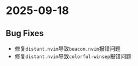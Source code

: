 # 2025-09-18

## Bug Fixes

- 修复`distant.nvim`导致`beacon.nvim`报错问题
- 修复`distant.nvim`导致`colorful-winsep`报错问题

